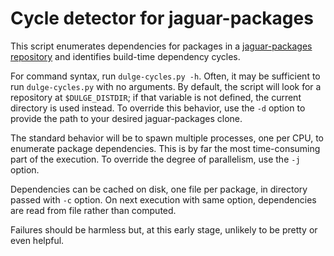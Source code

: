 # Cycle detector for jaguar-packages

This script enumerates dependencies for packages in a
[jaguar-packages repository](https://github.com/jaguar-linux/jaguar-packages)
and identifies build-time dependency cycles.

For command syntax, run `dulge-cycles.py -h`. Often, it may be sufficient to run
`dulge-cycles.py` with no arguments. By default, the script will look for a
repository at `$DULGE_DISTDIR`; if that variable is not defined, the current
directory is used instead. To override this behavior, use the `-d` option to
provide the path to your desired jaguar-packages clone.

The standard behavior will be to spawn multiple processes, one per CPU, to
enumerate package dependencies. This is by far the most time-consuming part of
the execution. To override the degree of parallelism, use the `-j` option.

Dependencies can be cached on disk, one file per package, in directory
passed with `-c` option. On next execution with same option, dependencies are
read from file rather than computed.

Failures should be harmless but, at this early stage, unlikely to be pretty or
even helpful.
